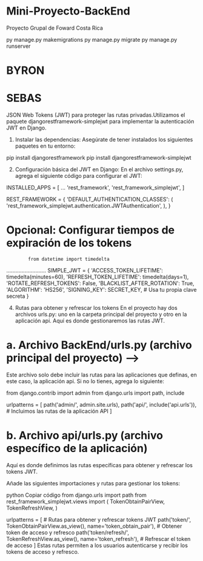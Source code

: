# Mini-Proyecto-BackEnd
Proyecto Grupal de Foward Costa Rica


py manage.py makemigrations
py manage.py migrate
py manage.py runserver




# BYRON 



# SEBAS

JSON Web Tokens (JWT) para proteger las rutas privadas.Utilizamos el paquete djangorestframework-simplejwt para implementar la autenticación JWT en Django.

1. Instalar las dependencias:
Asegúrate de tener instalados los siguientes paquetes en tu entorno:


pip install djangorestframework
pip install djangorestframework-simplejwt

2. Configuración básica del JWT en Django:
En el archivo settings.py, agrega el siguiente código para configurar el JWT:


INSTALLED_APPS = [
    ...
    'rest_framework',
    'rest_framework_simplejwt',
]

REST_FRAMEWORK = {
    'DEFAULT_AUTHENTICATION_CLASSES': (
        'rest_framework_simplejwt.authentication.JWTAuthentication',
    ),
}

# Opcional: Configurar tiempos de expiración de los tokens
            from datetime import timedelta
..........................
            SIMPLE_JWT = {
                'ACCESS_TOKEN_LIFETIME': timedelta(minutes=60),
                'REFRESH_TOKEN_LIFETIME': timedelta(days=1),
                'ROTATE_REFRESH_TOKENS': False,
                'BLACKLIST_AFTER_ROTATION': True,
                'ALGORITHM': 'HS256',
                'SIGNING_KEY': SECRET_KEY,  # Usa tu propia clave secreta
            }

4. Rutas para obtener y refrescar los tokens
En el proyecto hay dos archivos urls.py:
     uno en la carpeta principal del proyecto y otro en la aplicación api. Aquí es donde gestionaremos las rutas JWT.

# a. Archivo BackEnd/urls.py (archivo principal del proyecto) -->
Este archivo solo debe incluir las rutas para las aplicaciones que definas, en este caso, la aplicación api. Si no lo tienes, agrega lo siguiente:


from django.contrib import admin
from django.urls import path, include

urlpatterns = [
    path('admin/', admin.site.urls),
    path('api/', include('api.urls')),  # Incluimos las rutas de la aplicación API
]



# b. Archivo api/urls.py (archivo específico de la aplicación)
Aquí es donde definimos las rutas específicas para obtener y refrescar los tokens JWT.

Añade las siguientes importaciones y rutas para gestionar los tokens:

python
Copiar código
from django.urls import path
from rest_framework_simplejwt.views import (
    TokenObtainPairView,
    TokenRefreshView,
)

urlpatterns = [
    # Rutas para obtener y refrescar tokens JWT
    path('token/', TokenObtainPairView.as_view(), name='token_obtain_pair'),  # Obtener token de acceso y refresco
    path('token/refresh/', TokenRefreshView.as_view(), name='token_refresh'),  # Refrescar el token de acceso
]
Estas rutas permiten a los usuarios autenticarse y recibir los tokens de acceso y refresco.